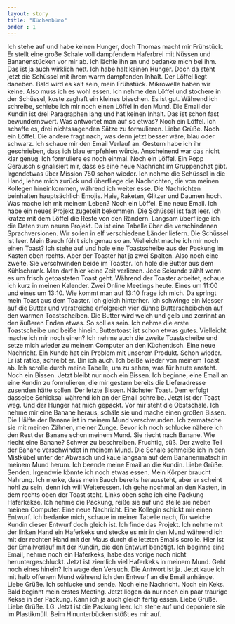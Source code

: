 ```yaml
---
layout: story
title: "Küchenbüro"
order : 1
---
```


Ich stehe auf und habe keinen Hunger, doch Thomas macht mir Frühstück. Er stellt eine große Schale voll dampfendem Haferbrei mit Nüssen und Bananenstücken vor mir ab. Ich lächle ihn an und bedanke mich bei ihm. Das ist ja auch wirklich nett. Ich habe halt keinen Hunger. Doch da steht jetzt die Schüssel mit ihrem warm dampfenden Inhalt. Der Löffel liegt daneben. Bald wird es kalt sein, mein Frühstück. Mikrowelle haben wir keine. Also muss ich es wohl essen. Ich nehme den Löffel und stochere in der Schüssel, koste zaghaft ein kleines bisschen. Es ist gut. Während ich schreibe, schiebe ich mir noch einen Löffel in den Mund. Die Email der Kundin ist drei Paragraphen lang und hat keinen Inhalt. Das ist schon fast bewundernswert. Was antwortet man auf so etwas? Noch ein Löffel. Ich schaffe es, drei nichtssagenden Sätze zu formulieren. Liebe Grüße. Noch ein Löffel. Die andere fragt nach, was denn jetzt besser wäre, blau oder schwarz. Ich schaue mir den Email Verlauf an. Gestern habe ich ihr geschrieben, dass ich blau empfehlen würde. Anscheinend war das nicht klar genug. Ich formuliere es noch einmal. Noch ein Löffel. Ein Popp Geräusch signalisiert mir, dass es eine neue Nachricht im Gruppenchat gibt. Irgendetwas über Mission 750 schon wieder. Ich nehme die Schüssel in die Hand, lehne mich zurück und überfliege die Nachrichten, die von meinen Kollegen hineinkommen, während ich weiter esse. Die Nachrichten beinhalten hauptsächlich Emojis. Haie, Raketen, Glitzer und Daumen hoch. Was mache ich mit meinem Leben? Noch ein Löffel. Eine neue Email. Ich habe ein neues Projekt zugeteilt bekommen. Die Schüssel ist fast leer. Ich kratze mit dem Löffel die Reste von den Rändern. Langsam überfliege ich die Daten zum neuen Projekt. Da ist eine Tabelle über die verschiedenen Sprachversionen. Wir sollen in elf verschiedene Länder liefern. Die Schüssel ist leer. Mein Bauch fühlt sich genau so an. Vielleicht mache ich mir noch einen Toast? Ich stehe auf und hole eine Toastscheibe aus der Packung im Kasten oben rechts. Aber der Toaster hat ja zwei Spalten. Also noch eine zweite. Sie verschwinden beide im Toaster. Ich hole die Butter aus dem Kühlschrank. Man darf hier keine Zeit verlieren. Jede Sekunde zählt wenn es um frisch getoasteten Toast geht. Während der Toaster arbeitet, schaue ich kurz in meinen Kalender. Zwei Online Meetings heute. Eines um 11:00 und eines um 13:10. Wie kommt man auf 13:10 frage ich mich. Da springt mein Toast aus dem Toaster. Ich gleich hinterher. Ich schwinge ein Messer auf die Butter und verstreiche erfolgreich vier dünne Butterscheibchen auf den warmen Toastscheiben. Die Butter wird weich und gelb und zerrinnt an den äußeren Enden etwas. So soll es sein. Ich nehme die erste Toastscheibe und beiße hinein. Buttertoast ist schon etwas gutes. Vielleicht mache ich mir noch einen? Ich nehme auch die zweite Toastscheibe und setze mich wieder zu meinem Computer an den Küchentisch. Eine neue Nachricht. Ein Kunde hat ein Problem mit unserem Produkt. Schon wieder. Er ist ratlos, schreibt er. Bin ich auch. Ich beiße wieder von meinem Toast ab. Ich scrolle durch meine Tabelle, um zu sehen, was für heute ansteht. Noch ein Bissen. Jetzt bleibt nur noch ein Bissen. Ich beginne, eine Email an eine Kundin zu formulieren, die mir gestern bereits die Lieferadresse zusenden hätte sollen. Der letzte Bissen. Nächster Toast. Dem erfolgt dasselbe Schicksal während ich an der Email schreibe. Jetzt ist der Toast weg. Und der Hunger hat mich gepackt. Vor mir steht die Obstschale. Ich nehme mir eine Banane heraus, schäle sie und mache einen großen Bissen. Die Hälfte der Banane ist in meinem Mund verschwunden. Ich zermatsche sie mit meinen Zähnen, meiner Zunge. Bevor ich noch schlucke nähere ich den Rest der Banane schon meinem Mund. Sie riecht nach Banane. Wie riecht eine Banane? Schwer zu beschreiben. Fruchtig, süß. Der zweite Teil der Banane verschwindet in meinem Mund. Die Schale schmeiße ich in den Mistkübel unter der Abwasch und kaue langsam auf dem Bananenmatsch in meinem Mund herum. Ich beende meine Email an die Kundin. Liebe Grüße. Senden. Irgendwie könnte ich noch etwas essen. Mein Körper braucht Nahrung. Ich merke, dass mein Bauch bereits heraussteht, aber er scheint hohl zu sein, denn ich will Weiteressen. Ich gehe nochmal an den Kasten, in dem rechts oben der Toast steht. Links oben sehe ich eine Packung Haferkekse. Ich nehme die Packung, reiße sie auf und stelle sie neben meinen Computer. Eine neue Nachricht. Eine Kollegin schickt mir einen Entwurf. Ich bedanke mich, schaue in meiner Tabelle nach, für welche Kundin dieser Entwurf doch gleich ist. Ich finde das Projekt. Ich nehme mit der linken Hand ein Haferkeks und stecke es mir in den Mund während ich mit der rechten Hand mit der Maus durch die letzten Emails scrolle. Hier ist der Emailverlauf mit der Kundin, die den Entwurf benötigt. Ich beginne eine Email, nehme noch ein Haferkeks, habe das vorige noch nicht heruntergeschluckt. Jetzt ist ziemlich viel Haferkeks in meinem Mund. Geht noch eines hinein? Ich wage den Versuch. Die Antwort ist ja. Jetzt kaue ich mit halb offenem Mund während ich den Entwurf an die Email anhänge. Liebe Grüße. Ich schlucke und sende. Noch eine Nachricht. Noch ein Keks. Bald beginnt mein erstes Meeting. Jetzt liegen da nur noch ein paar traurige Kekse in der Packung. Kann ich ja auch gleich fertig essen. Liebe Grüße. Liebe Grüße. LG. Jetzt ist die Packung leer. Ich stehe auf und deponiere sie im Plastikmüll. Beim Hinunterbücken stößt es mir auf.
